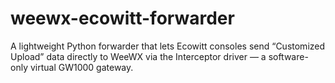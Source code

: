 # weewx-ecowitt-forwarder
A lightweight Python forwarder that lets Ecowitt consoles send “Customized Upload” data directly to WeeWX via the Interceptor driver — a software-only virtual GW1000 gateway.
